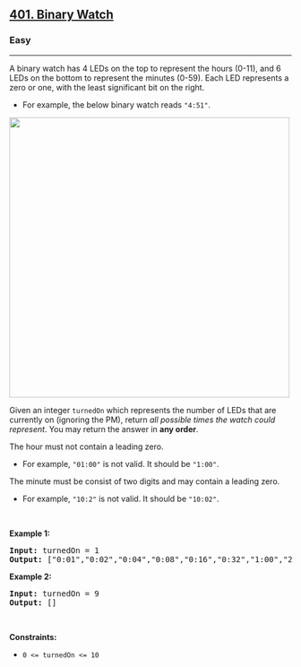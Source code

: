 <h2><a href="https://leetcode.com/problems/binary-watch/">401. Binary Watch</a></h2><h3>Easy</h3><hr><div><p>A binary watch has 4 LEDs on the top to represent the hours (0-11), and 6 LEDs on the bottom to represent&nbsp;the minutes (0-59). Each LED represents a zero or one, with the least significant bit on the right.</p>

<ul>
	<li>For example, the below binary watch reads <code>"4:51"</code>.</li>
</ul>

<p><img alt="" src="https://assets.leetcode.com/uploads/2021/04/08/binarywatch.jpg" style="width: 500px; height: 500px;"></p>

<p>Given an integer <code>turnedOn</code> which represents the number of LEDs that are currently on (ignoring the PM), return <em>all possible times the watch could represent</em>. You may return the answer in <strong>any order</strong>.</p>

<p>The hour must not contain a leading zero.</p>

<ul>
	<li>For example, <code>"01:00"</code> is not valid. It should be <code>"1:00"</code>.</li>
</ul>

<p>The minute must be consist of two digits and may contain a leading zero.</p>

<ul>
	<li>For example, <code>"10:2"</code> is not valid. It should be <code>"10:02"</code>.</li>
</ul>

<p>&nbsp;</p>
<p><strong>Example 1:</strong></p>
<pre><strong>Input:</strong> turnedOn = 1
<strong>Output:</strong> ["0:01","0:02","0:04","0:08","0:16","0:32","1:00","2:00","4:00","8:00"]
</pre><p><strong>Example 2:</strong></p>
<pre><strong>Input:</strong> turnedOn = 9
<strong>Output:</strong> []
</pre>
<p>&nbsp;</p>
<p><strong>Constraints:</strong></p>

<ul>
	<li><code>0 &lt;= turnedOn &lt;= 10</code></li>
</ul>
</div>